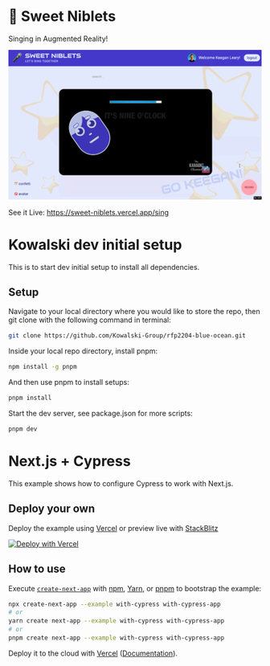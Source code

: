 # 🎤 Sweet Niblets

Singing in Augmented Reality!

![App Demo](public/sweetniblets.gif)

See it Live:
https://sweet-niblets.vercel.app/sing

# Kowalski dev initial setup

This is to start dev initial setup to install all dependencies.

## Setup

Navigate to your local directory where you would like to store the repo,
then git clone with the following command in terminal:

```bash
git clone https://github.com/Kowalski-Group/rfp2204-blue-ocean.git
```

Inside your local repo directory, install pnpm:

```bash
npm install -g pnpm
```

And then use pnpm to install setups:

```bash
pnpm install
```

Start the dev server, see package.json for more scripts:

```bash
pnpm dev
```

# Next.js + Cypress

This example shows how to configure Cypress to work with Next.js.

## Deploy your own

Deploy the example using [Vercel](https://vercel.com?utm_source=github&utm_medium=readme&utm_campaign=next-example) or preview live with [StackBlitz](https://stackblitz.com/github/vercel/next.js/tree/canary/examples/with-cypress)

[![Deploy with Vercel](https://vercel.com/button)](https://vercel.com/new/git/external?repository-url=https://github.com/vercel/next.js/tree/canary/examples/with-cypress&project-name=with-cypress&repository-name=with-cypress)

## How to use

Execute [`create-next-app`](https://github.com/vercel/next.js/tree/canary/packages/create-next-app) with [npm](https://docs.npmjs.com/cli/init), [Yarn](https://yarnpkg.com/lang/en/docs/cli/create/), or [pnpm](https://pnpm.io) to bootstrap the example:

```bash
npx create-next-app --example with-cypress with-cypress-app
# or
yarn create next-app --example with-cypress with-cypress-app
# or
pnpm create next-app --example with-cypress with-cypress-app
```

Deploy it to the cloud with [Vercel](https://vercel.com/new?utm_source=github&utm_medium=readme&utm_campaign=next-example) ([Documentation](https://nextjs.org/docs/deployment)).
